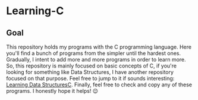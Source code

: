 # Learning-C

## Goal

This repository holds my programs with the C programming language. Here you'll find a bunch of programs
from the simpler until the hardest ones. Gradually, I intent to add more and more programs in order to learn more.
So, this repository is mainly focused on basic concepts of C, if you're looking for something like Data Structures, I
have another repository focused on that purpose. Feel free to jump to it if sounds interesting: [Learning Data StructuresC](https://github.com/KPMGE/Learning-DataStructures-C).
Finally, feel free to check and copy any of these programs. I honestly hope it helps! :wink:
